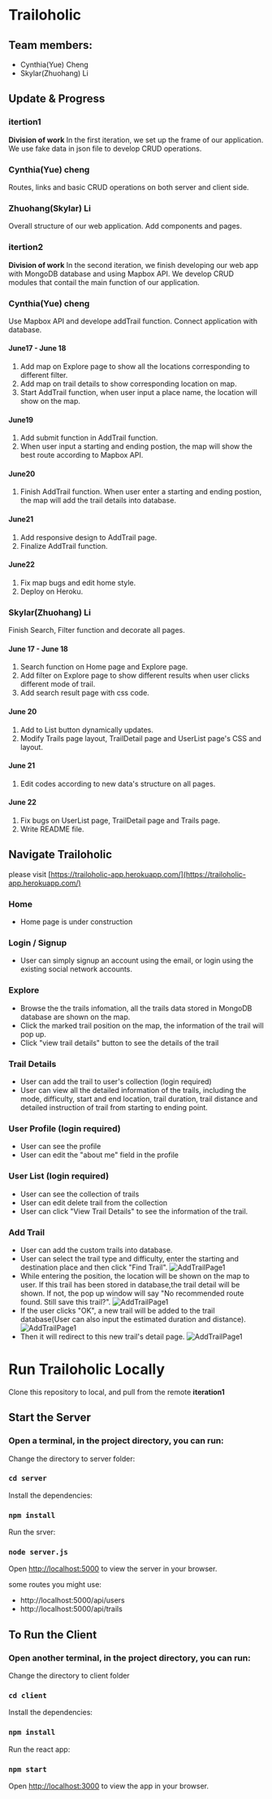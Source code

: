 # Trailoholic

## Team members:
- Cynthia(Yue) Cheng
- Skylar(Zhuohang) Li

## Update & Progress
### itertion1
**Division of work**
In the first iteration, we set up the frame of our application. We use fake data in json file to develop CRUD operations.
### Cynthia(Yue) cheng
Routes, links and basic CRUD operations on both server and client side.

### Zhuohang(Skylar) Li
Overall structure of our web application. Add components and pages.

### itertion2 
**Division of work**
In the second iteration, we finish developing our web app with MongoDB database and using Mapbox API. We develop CRUD modules that contail the main
function of our application.

### Cynthia(Yue) cheng
Use Mapbox API and develope addTrail function. Connect application with database.
#### June17 - June 18
1. Add map on Explore page to show all the locations corresponding to different filter.
2. Add map on trail details to show corresponding location on map.
3. Start AddTrail function, when user input a place name, the location will show on the map.


#### June19
1. Add submit function in AddTrail function.
2. When user input a starting and ending postion, the map will show the best route according to Mapbox API.

#### June20
1. Finish AddTrail function. When user enter a starting and ending postion, the map will add the trail
details into database.

#### June21
1. Add responsive design to AddTrail page.
2. Finalize AddTrail function.

#### June22
1. Fix map bugs and edit home style.
2. Deploy on Heroku.

### Skylar(Zhuohang) Li
Finish Search, Filter function and decorate all pages.
#### June 17 - June 18
1. Search function on Home page and Explore page.
2. Add filter on Explore page to show different results when user clicks different mode of trail.
3. Add search result page with css code.

#### June 20
1. Add to List button dynamically updates.
2. Modify Trails page layout, TrailDetail page and UserList page's CSS and layout.

#### June 21
1. Edit codes according to new data's structure on all pages.

#### June 22
1. Fix bugs on UserList page, TrailDetail page and Trails page.
2. Write README file.

## Navigate Trailoholic
please visit [https://trailoholic-app.herokuapp.com/](https://trailoholic-app.herokuapp.com/)


### Home
- Home page is under construction

### Login / Signup
- User can simply signup an account using the email, or login using the existing social network accounts.


### Explore
- Browse the the trails infomation, all the trails data stored in MongoDB database are shown on the map.
- Click the marked trail position on the map, the information of the trail will pop up.
- Click "view trail details" button to see the details of the trail


### Trail Details
- User can add the trail to user's collection (login required)
- User can view all the detailed information of the trails, including the mode, difficulty, start and end location, 
trail duration, trail distance and detailed instruction of trail from starting to ending point.  


### User Profile (login required)
- User can see the profile
- User can edit the "about me" field in the profile

### User List (login required)
- User can see the collection of trails
- User can edit delete trail from the collection
- User can click "View Trail Details" to see the information of the trail.

### Add Trail
- User can add the custom trails into database. 
- User can select the trail type and difficulty, enter the starting and destination place and then click "Find Trail". 
![AddTrailPage1](/client/public/images/AddTrail_1.png)
- While entering the position, the location will be shown on the map to user. If this trail has been stored in database,the trail detail will be shown. If not, the pop up window will say "No recommended route found. Still save this trail?".
![AddTrailPage1](/client/public/images/AddTrail_2.png)
- If the user clicks "OK", a new trail will be added to the trail database(User can also input the estimated duration and distance).
![AddTrailPage1](/client/public/images/AddTrail_3.png)
- Then it will redirect to this new trail's detail page.
![AddTrailPage1](/client/public/images/AddTrail_4.png)

# Run Trailoholic Locally
Clone this repository to local, and pull from the remote **iteration1**

## Start the Server
### Open a terminal, in the project directory, you can run:

Change the directory to server folder:
### `cd server`

Install the dependencies:
### `npm install`

Run the srver:
### `node server.js`


Open [http://localhost:5000](http://localhost:5000) to view the server in your browser.

some routes you might use:
- http://localhost:5000/api/users
- http://localhost:5000/api/trails


## To Run the Client
### Open another terminal, in the project directory, you can run:

Change the directory to client folder
### `cd client`

Install the dependencies:
### `npm install`

Run the react app:
### `npm start`

Open [http://localhost:3000](http://localhost:3000) to view the app in your browser.
